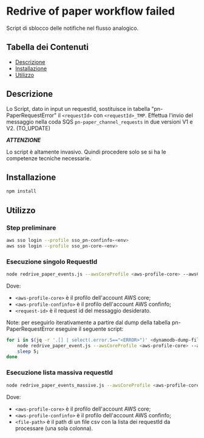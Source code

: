 # Redrive of paper workflow failed

Script di sblocco delle notifiche nel flusso analogico.

## Tabella dei Contenuti

- [Descrizione](#descrizione)
- [Installazione](#installazione)
- [Utilizzo](#utilizzo)

## Descrizione

Lo Script, dato in input un requestId, sostituisce in tabella "pn-PaperRequestError" il `<requestId>` con `<requestId>_TMP`.
Effettua l'invio del messaggio nella coda SQS `pn-paper_channel_requests` in due versioni V1 e V2. (TO_UPDATE)

***ATTENZIONE***

Lo script è altamente invasivo. Quindi procedere solo se si ha le competenze tecniche necessarie.

## Installazione

```bash
npm install
```

## Utilizzo
### Step preliminare

```bash
aws sso login --profile sso_pn-confinfo-<env>
aws sso login --profile sso_pn-core-<env>
```

### Esecuzione singolo RequestId
```bash
node redrive_paper_events.js --awsCoreProfile <aws-profile-core> --awsConfinfoProfile <aws-profile-confinfo> --requestId <request-id>

```
Dove:
- `<aws-profile-core>` è il profilo dell'account AWS core;
- `<aws-profile-confinfo>` è il profilo dell'account AWS confinfo;
- `<request-id>` è il request id del messaggio desiderato.


Note: per eseguirlo iterativamente a partire dal dump della tabella pn-PaperRequestError eseguire il seguente script:
```bash
for i in $(jq -r '.[] | select(.error.S=="<ERROR>")' <dynamodb-dump-file-path> | jq -r '.requestId.S'); do
    node redrive_paper_event.js --awsCoreProfile <aws-profile-core> --awsConfinfoProfile <aws-profile-confinfo> --requestId $i;
    sleep 5;
done
```

### Esecuzione lista massiva requestId
```bash
node redrive_paper_events_massive.js --awsCoreProfile <aws-profile-core> --awsConfinfoProfile <aws-profile-confinfo> --file <file-path>

```
Dove:
- `<aws-profile-core>` è il profilo dell'account AWS core;
- `<aws-profile-confinfo>` è il profilo dell'account AWS confinfo;
- `<file-path>` è il path di un file csv con la lista dei requestId da processare (una sola colonna).
